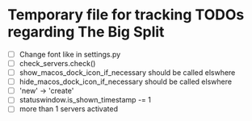 # Temporary file for tracking TODOs regarding The Big Split

- [ ] Change font like in settings.py
- [ ] check_servers.check()
- [ ] show_macos_dock_icon_if_necessary should be called elswhere
- [ ] hide_macos_dock_icon_if_necessary should be called elswhere
- [ ] 'new' -> 'create'
- [ ] statuswindow.is_shown_timestamp -= 1
- [ ] more than 1 servers activated
